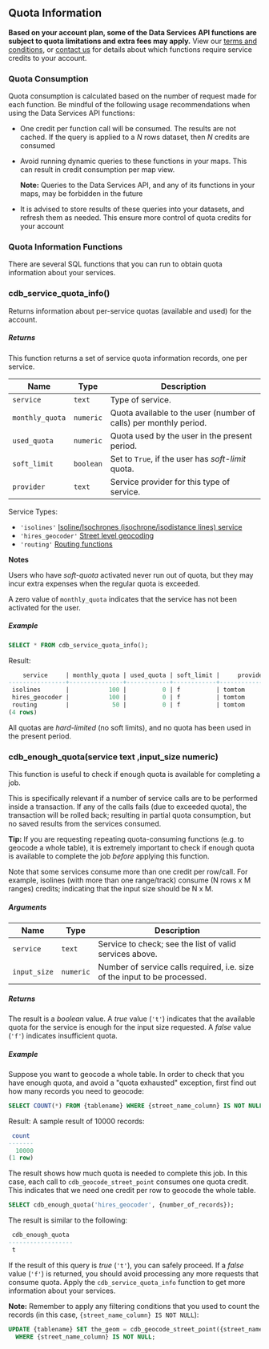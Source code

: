 ## Quota Information

**Based on your account plan, some of the Data Services API functions are subject to quota limitations and extra fees may apply.** View our [terms and conditions](https://carto.com/terms/), or [contact us](mailto:sales@carto.com) for details about which functions require service credits to your account.

### Quota Consumption

Quota consumption is calculated based on the number of request made for each function. Be mindful of the following usage recommendations when using the Data Services API functions:

* One credit per function call will be consumed. The results are not cached. If the query is applied to a _N_ rows dataset, then _N_ credits are consumed
* Avoid running dynamic queries to these functions in your maps. This can result in credit consumption per map view. 

  **Note:** Queries to the Data Services API, and any of its functions in your maps, may be forbidden in the future

* It is advised to store results of these queries into your datasets, and refresh them as needed. This ensure more control of quota credits for your account


### Quota Information Functions

There are several SQL functions that you can run to obtain quota information about your services. 

### cdb_service_quota_info()

Returns information about per-service quotas (available and used) for the account.

##### Returns

This function returns a set of service quota information records, one per service.

Name            | Type      | Description
--------------- | --------- | ------------
`service`       | `text`    | Type of service.
`monthly_quota` | `numeric` | Quota available to the user (number of calls) per monthly period.
`used_quota`    | `numeric` | Quota used by the user in the present period.
`soft_limit`    | `boolean` | Set to `True`, if the user has *soft-limit* quota.
`provider`      | `text`    | Service provider for this type of service.

Service Types:

* `'isolines'` [Isoline/Isochrones (isochrone/isodistance lines) service]({{site.dataservicesapi_docs}}/reference/#isoline_functions/)
* `'hires_geocoder'` [Street level geocoding]({{site.dataservicesapi_docs}}/reference/#street-level-geocoder)
* `'routing'` [Routing functions]({{site.dataservicesapi_docs}}/reference/#routing_functions/)

**Notes**

Users who have *soft-quota* activated never run out of quota, but they may incur extra
expenses when the regular quota is exceeded.

A zero value of `monthly_quota` indicates that the service has not been activated for the user.

##### Example

```sql
SELECT * FROM cdb_service_quota_info();
```

Result:

```sql
    service     | monthly_quota | used_quota | soft_limit |     provider
----------------+---------------+------------+------------+------------------
 isolines       |           100 |          0 | f          | tomtom
 hires_geocoder |           100 |          0 | f          | tomtom
 routing        |            50 |          0 | f          | tomtom
(4 rows)

```

All quotas are *hard-limited* (no soft limits), and no quota has been used in the present period.

### cdb_enough_quota(service text ,input_size numeric)

This function is useful to check if enough quota is available for completing a job.

This is specifically relevant if a number of service calls are to be performed inside a transaction. If any of the calls fails (due to exceeded quota), the transaction will be rolled back; resulting in partial quota consumption, but no saved results from the services consumed.

**Tip:** If you are requesting repeating quota-consuming functions (e.g. to geocode a whole table), it is extremely important to check if enough quota is available to complete the job _before_ applying this function.

Note that some services consume more than one credit per row/call. For example, isolines (with more than one range/track) consume (N rows x M ranges) credits; indicating that the input size should be N x M.

##### Arguments

Name         | Type      | Description
------------ | --------- | -----------
`service`    | `text`    | Service to check; see the list of valid services above.
`input_size` | `numeric` | Number of service calls required, i.e. size of the input to be processed.

##### Returns

The result is a *boolean* value. A *true* value (`'t'`) indicates that the available quota
for the service is enough for the input size requested. A *false* value (`'f'`) indicates
insufficient quota.

##### Example

Suppose you want to geocode a whole table. In order to check that you have enough quota, and avoid a "quota exhausted" exception, first find out how many records you need to geocode:

```sql
SELECT COUNT(*) FROM {tablename} WHERE {street_name_column} IS NOT NULL;
```

Result: A sample result of 10000 records:

```sql
 count
-------
  10000
(1 row)
```

The result shows how much quota is needed to complete this job. In this case,
each call to `cdb_geocode_street_point` consumes one quota credit. This indicates that we need one credit per row to geocode the whole table.

```sql
SELECT cdb_enough_quota('hires_geocoder', {number_of_records});
```

The result is similar to the following:

```sql
 cdb_enough_quota
------------------
 t
```

If the result of this query is *true* (`'t'`), you can safely proceed. If a *false* value (`'f'`) is returned, you should avoid processing any more requests that consume quota. Apply the `cdb_service_quota_info` function to get more information about your services.

**Note:** Remember to apply any filtering conditions that you used to count the records (in this case, `{street_name_column} IS NOT NULL`):


```sql
UPDATE {tablename} SET the_geom = cdb_geocode_street_point({street_name_column})
  WHERE {street_name_column} IS NOT NULL;
```
